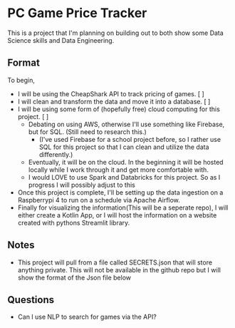 # PC Game Price Tracker

This is a project that I'm planning on building out to both show some Data Science skills and Data Engineering.


## Format

To begin, <br>

- I will be using the CheapShark API to track pricing of games. [ ]
- I will clean and transform the data and move it into a database. [ ]
- I will be using some form of (hopefully free) cloud computing for this project. [ ]
  - Debating on using AWS, otherwise I'll use something like Firebase, but for SQL. (Still need to research this.)
    - (I've used Firebase for a school project before, so I rather use SQL for this project so that I can clean and utilize the data differently.)
  - Eventually, it will be on the cloud. In the beginning it will be hosted locally while I work through it and get more comfortable with.
  - I would LOVE to use Spark and Databricks for this project. So as I progress I will possibly adjust to this
- Once this project is complete, I'll be setting up the data ingestion on a Raspberrypi 4 to run on a schedule via Apache Airflow.
- Finally for visualizing the information(This will be a seperate repo), I will either create a Kotlin App, or I will host the information on a website created with pythons Streamlit library. 
 

## Notes
- This project will pull from a file called SECRETS.json that will store anything private. This will not be available in the github repo but I will show the format of the Json file below

## Questions
- Can I use NLP to search for games via the API? 